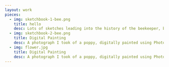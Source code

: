 ```yaml
---
layout: work
pieces:
  - img: sketchbook-1-bee.png
    title: hello
    desc: Lots of sketches leading into the history of the beekeeper, beekeeper and community feel. Branding was done for the honey jars and business cards.
  - img: sketchbook-2-bee.png
    title: Digital Painting
    desc: A photograph I took of a poppy, digitally painted using Photoshop pastels. I am obsessed with flowers and gardening and nature.
  - img: flower.jpg
    title: Digital Painting
    desc: A photograph I took of a poppy, digitally painted using Photoshop pastels. I am obsessed with flowers and gardening and nature.
---
```


